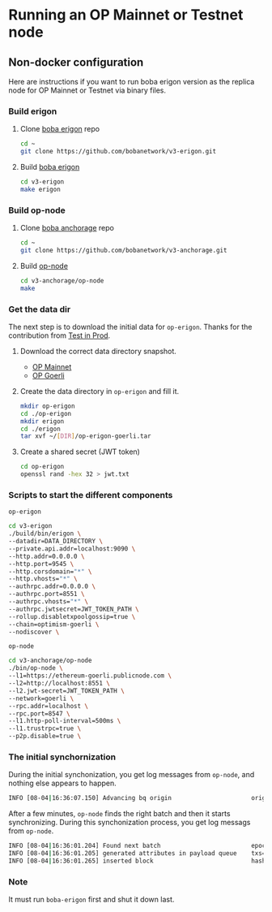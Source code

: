 # Running an OP Mainnet or Testnet node

## Non-docker configuration

Here are instructions if you want to run boba erigon version as the replica node for OP Mainnet or Testnet via binary files.

### Build erigon

1. Clone [boba erigon](https://github.com/bobanetwork/v3-erigon) repo

	```bash
	cd ~
	git clone https://github.com/bobanetwork/v3-erigon.git
	```

2. Build [boba erigon](https://github.com/bobanetwork/v3-erigon)

	```bash
	cd v3-erigon
	make erigon
	```

### Build op-node

1. Clone [boba anchorage](https://github.com/bobanetwork/v3-anchorage) repo

   ```bash
   cd ~
   git clone https://github.com/bobanetwork/v3-anchorage.git
   ```

2. Build [op-node](https://github.com/bobanetwork/v3-anchorage/tree/boba-develop/op-node)

	```bash
	cd v3-anchorage/op-node
	make
	```

### Get the data dir

The next step is to download the initial data for `op-erigon`. Thanks for the contribution from [Test in Prod](https://www.testinprod.io).

1. Download the correct data directory snapshot.
   * [OP Mainnet](https://op-erigon-backup.mainnet.testinprod.io)
   * [OP Goerli](https://op-erigon-backup.goerli.testinprod.io)

2. Create the data directory in `op-erigon` and fill it.

   ```bash
   mkdir op-erigon
   cd ./op-erigon
   mkdir erigon
   cd ./erigon
   tar xvf ~/[DIR]/op-erigon-goerli.tar
   ```

3. Create a shared secret (JWT token)

   ```bash
   cd op-erigon
   openssl rand -hex 32 > jwt.txt
   ```

### Scripts to start the different components

`op-erigon`

```bash
cd v3-erigon
./build/bin/erigon \
--datadir=DATA_DIRECTORY \
--private.api.addr=localhost:9090 \
--http.addr=0.0.0.0 \
--http.port=9545 \
--http.corsdomain="*" \
--http.vhosts="*" \
--authrpc.addr=0.0.0.0 \
--authrpc.port=8551 \
--authrpc.vhosts="*" \
--authrpc.jwtsecret=JWT_TOKEN_PATH \
--rollup.disabletxpoolgossip=true \
--chain=optimism-goerli \
--nodiscover \
```

`op-node`

```bash
cd v3-anchorage/op-node
./bin/op-node \
--l1=https://ethereum-goerli.publicnode.com \
--l2=http://localhost:8551 \
--l2.jwt-secret=JWT_TOKEN_PATH \
--network=goerli \
--rpc.addr=localhost \
--rpc.port=8547 \
--l1.http-poll-interval=500ms \
--l1.trustrpc=true \
--p2p.disable=true \
```

### The initial synchornization

During the initial synchonization, you get log messages from `op-node`, and nothing else appears to happen.

```bash
INFO [08-04|16:36:07.150] Advancing bq origin                      origin=df76ff..48987e:8301316 originBehind=false
```

After a few minutes, `op-node` finds the right batch and then it starts synchronizing. During this synchonization process, you get log messags from `op-node`.

```bash
INFO [08-04|16:36:01.204] Found next batch                         epoch=44e203..fef9a5:8301309 batch_epoch=8301309                batch_timestamp=1,673,567,518
INFO [08-04|16:36:01.205] generated attributes in payload queue    txs=2  timestamp=1,673,567,518
INFO [08-04|16:36:01.265] inserted block                           hash=ee61ee..256300 number=4,069,725 state_root=a582ae..33a7c5 timestamp=1,673,567,518 parent=5b102e..13196c prev_randao=4758ca..11ff3a fee_recipient=0x4200000000000000000000000000000000000011 txs=2  update_safe=true
```

### Note

It must run `boba-erigon` first and shut it down last.